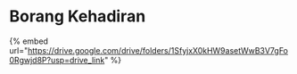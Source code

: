 # Borang Kehadiran

{% embed url="https://drive.google.com/drive/folders/1SfyjxX0kHW9asetWwB3V7gFo0Rgwjd8P?usp=drive_link" %}
